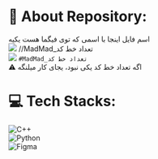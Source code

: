 # 💫 About Repository:
اسم فایل اینجا با اسمی که توی فیگما هست یکیه<br>
![](https://img.shields.io/badge/c++-%2300599C.svg?style=for-the-badge&logo=c%2B%2B&logoColor=white) //MadMad_تعداد خط کد <br>
![](https://img.shields.io/badge/python-3670A0?style=for-the-badge&logo=python&logoColor=ffdd54) `#MadMad_تعداد خط کد` <br>
⚠️ اگه تعداد خط کد یکی نبود، یجای کار میلنگه

# 💻 Tech Stacks:  
![C++](https://img.shields.io/badge/c++-%2300599C.svg?style=for-the-badge&logo=c%2B%2B&logoColor=white)  
![Python](https://img.shields.io/badge/python-3670A0?style=for-the-badge&logo=python&logoColor=ffdd54)  
![Figma](https://img.shields.io/badge/figma-%23F24E1E.svg?style=for-the-badge&logo=figma&logoColor=white)  
